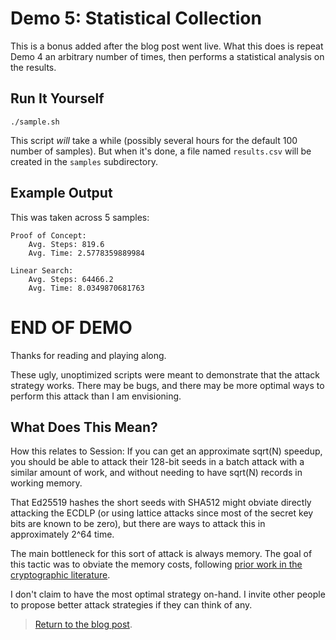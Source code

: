 # Demo 5: Statistical Collection

This is a bonus added after the blog post went live. What this does is repeat Demo 4 an arbitrary number of times,
then performs a statistical analysis on the results.

## Run It Yourself

```terminal
./sample.sh
```

This script _will_ take a while (possibly several hours for the default 100 number of samples). But when it's done,
a file named `results.csv` will be created in the `samples` subdirectory.

## Example Output

This was taken across 5 samples:

```
Proof of Concept:
	Avg. Steps: 819.6
	Avg. Time: 2.5778359889984

Linear Search:
	Avg. Steps: 64466.2
	Avg. Time: 8.0349870681763
```

# END OF DEMO

Thanks for reading and playing along.

These ugly, unoptimized scripts were meant to demonstrate that the attack strategy works. There may be bugs, and there
may be more optimal ways to perform this attack than I am envisioning.

## What Does This Mean?

How this relates to Session: If you can get an approximate sqrt(N) speedup, you should be able to attack their 128-bit
seeds in a batch attack with a similar amount of work, and without needing to have sqrt(N) records in working memory.

That Ed25519 hashes the short seeds with SHA512 might obviate directly attacking the ECDLP (or using lattice attacks 
since most of the secret key bits are known to be zero), but there are ways to attack this in approximately 2^64 time.

The main bottleneck for this sort of attack is always memory. The goal of this tactic was to obviate the memory costs,
following [prior work in the cryptographic literature](https://link.springer.com/content/pdf/10.1007/PL00003816.pdf).

I don't claim to have the most optimal strategy on-hand. I invite other people to propose better attack strategies if
they can think of any.

> [Return to the blog post](https://soatok.blog/2025/01/20/session-round-2/#poc-gtfo).
